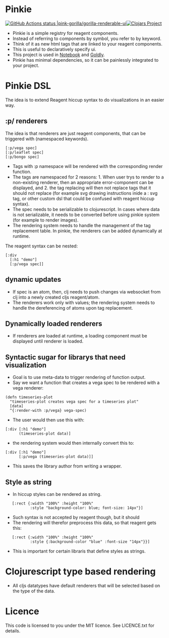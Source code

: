 # Pinkie
 [![GitHub Actions status |pink-gorilla/gorilla-renderable-ui](https://github.com/pink-gorilla/pinkie/workflows/CI/badge.svg)](https://github.com/pink-gorilla/pinkie/actions?workflow=CI)[![Clojars Project](https://img.shields.io/clojars/v/org.pinkgorilla/gorilla-renderable-ui.svg)](https://clojars.org/org.pinkgorilla/gorilla-renderable-ui)

- Pinkie is a simple registry for reagent components. 
- Instead of referring to components by symbol, you refer to by keyword.
- Think of it as new html tags that are linked to your reagent components.
- This is useful to declaratively specify ui. 
- This project is used in [Notebook](https://github.com/pink-gorilla/gorilla-notebook) and [Goldly](https://github.com/pink-gorilla/goldly).
- Pinkie has minimal dependencies, so it can be painlessly integrated to your project. 


# Pinkie DSL

The idea is to extend Reagent hiccup syntax to do visualizations in an easier way.

## :p/ renderers

The idea is that renderers are just reagent components, that can be triggered with (namespaced keywords). 

```  
[:p/vega spec]
[:p/leaflet spec]
[:p/bongo spec]
```

- Tags with :p namespace will be rendered with the corresponding render function.
- The tags are namespaced for 2 reasons: 1. When user trys to render to a non-existing renderer, then an appropriate error-component can be displayed, and 2. the tag replacing will then not replace tags that it should not replace (for example svg drawing instructions inide a : svg tag, or other custom dsl that could be confused with reagent hiccup syntax).  
- The spec needs to be serializable to clojurescript. In cases where data is not serializable, it needs to be converted before using pinkie system (for example to render images). 
- The rendering system needs to handle the management of the tag replacement table. In pinkie, the renderers can be added dynamically at runtime. 

The reagent syntax can be nested:

```  
[:div
  [:h1 "demo"] 
  [:p/vega spec]]
```

## dynamic updates

- If spec is an atom, then, clj needs to push changes via websocket from clj into a newly created cljs reagent/atom. 
- The renderers work only with values; the rendering system needs to handle the dereferencing of atoms upon tag replacement.

## Dynamically loaded renderers

- If renderers are loaded at runtime, a loading component must
be displayed until renderer is loaded.

## Syntactic sugar for librarys that need visualization

- Goal is to use meta-data to trigger rendering of function output.
- Say we want a function that creates a vega spec to be rendered with a vega renderer:

```
(defn timeseries-plot 
  "timeseries-plot creates vega spec for a timeseries plot"
  [data] 
  ^{:render-with :p/vega} vega-spec)
```

- The user would then use this with:

```
[:div [:h1 "demo"]
      (timeseries-plot data)]
```

- the rendering system would then internally convert this to:

```
[:div [:h1 "demo"]
      [:p/vega (timeseries-plot data)]]
```

- This saves the library author from writing a wrapper.

## Style as string

- In hiccup styles can be rendered as string.
```
   [:rect {:width "100%" :height "100%"
           :style "background-color: blue; font-size: 14px"}]
```
- Such syntax is not accepted by reagent though, but it should
- The rendering will therefor preprocess this data, so that reagent gets this:
``` 
   [:rect {:width "100%" :height "100%"
           :style {:background-color "blue" :font-size "14px"}}]
```
- This is important for certain libraris that define styles as strings. 



# Clojurescript type based rendering

- All cljs datatypes have default renderers that will be selected based on the type of the data.





# Licence

This code is licensed to you under the MIT licence. See LICENCE.txt for details.
